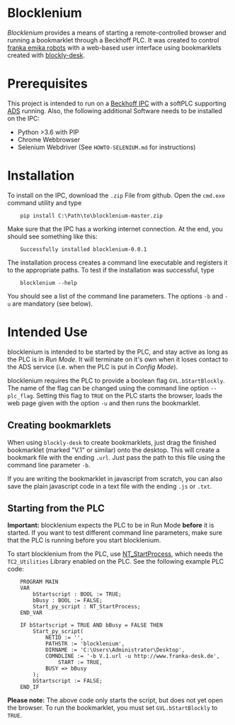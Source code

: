 Blocklenium
===========

*Blocklenium* provides a means of starting a remote-controlled browser and running a
bookmarklet through a Beckhoff PLC. It was created to control [franka emika robots](https://www.franka.de/)
with a web-based user interface using bookmarklets created with 
[blockly-desk](http://blockly-desk.comemak.at/demos/code/index.html).

Prerequisites
=============

This project is intended to run on a [Beckhoff IPC](https://www.beckhoff.com/IPC/) with
a softPLC supporting [ADS](https://infosys.beckhoff.com/english.php?content=../content/1033/cx8190_hw/5091854987.html&id=) running. Also, the following additional Software needs to be installed on the IPC:

- Python >3.6 with PIP
- Chrome Webbrowser
- Selenium Webdriver (See `HOWTO-SELENIUM.md` for instructions)

Installation
============

To install on the IPC, download the `.zip` File from github. Open the `cmd.exe` command utility and type

        pip install C:\Path\to\blocklenium-master.zip
        
Make sure that the IPC has a working internet connection. At the end, you should see
something like this:

        Successfully installed blocklenium-0.0.1
        
The installation process creates a command line executable and registers it to the
appropriate paths. To test if the installation was successful, type

        blocklenium --help
        
You should see a list of the command line parameters. The options `-b` and `-u` are
mandatory (see below).

Intended Use
============

blocklenium is intended to be started by the PLC, and stay active as long as the PLC
is in *Run Mode*. It will terminate on it's own when it loses contact to the ADS
service (i.e. when the PLC is put in *Config Mode*).

blocklenium requires the PLC to provide a boolean flag `GVL.bStartBlockly`. The name
of the flag can be changed using the command line option `--plc_flag`. Setting this
flag to `TRUE` on the PLC starts the browser, loads the web page given with the option
`-u` and then runs the bookmarklet.



Creating bookmarklets
---------------------

When using `blockly-desk` to create bookmarklets, just drag the finished bookmarklet
(marked "V.1" or similar) onto the desktop. This will create a bookmark file with the
ending `.url`. Just pass the path to this file using the command line parameter `-b`.

If you are writing the bookmarklet in javascript from scratch, you can also save the
plain javascript code in a text file with the ending `.js` or `.txt`.

Starting from the PLC
---------------------

**Important:** blocklenium expects the PLC to be in Run Mode **before** it is started.
If you want to test different command line parameters, make sure that the PLC is running
before you start blocklenium.

To start blocklenium from the PLC, use [NT_StartProcess](https://infosys.beckhoff.com/english.php?content=../content/1033/tcplclibutilities/html/tcplclibutilities_nt_startprocess.htm&id),
which needs the `TC2_Utilities` Library enabled on the PLC. See the following example
PLC code:

        PROGRAM MAIN
        VAR
            bStartscript : BOOL := TRUE;
            bBusy : BOOL := FALSE;
            Start_py_script : NT_StartProcess;
        END_VAR

        IF bStartscript = TRUE AND bBusy = FALSE THEN
            Start_py_script(
                NETID := '',
                PATHSTR := 'blocklenium',
                DIRNAME := 'C:\Users\Administrator\Desktop',
                COMNDLINE := '-b V.1.url -u http://www.franka-desk.de',
                    START := TRUE,
                BUSY => bBusy
            );
            bStartscript := FALSE;
        END_IF

**Please note:** The above code only starts the script, but does not yet open the
browser. To run the bookmarklet, you must set `GVL.bStartBlockly` to `TRUE`.
